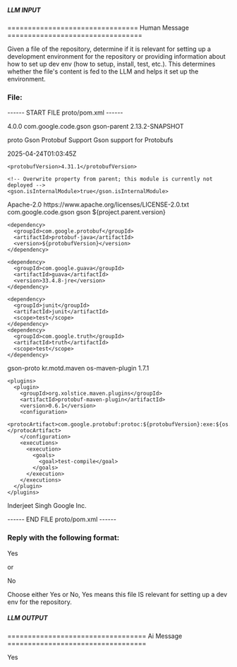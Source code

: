 ##### LLM INPUT #####
================================ Human Message =================================

Given a file of the repository, determine if it is relevant for setting up a development environment for the repository or providing information about how to set up dev env (how to setup, install, test, etc.). This determines whether the file's content is fed to the LLM and helps it set up the environment.

### File:
------ START FILE proto/pom.xml ------
<?xml version="1.0" encoding="UTF-8"?>
<!--
  Copyright 2011 Google LLC

  Licensed under the Apache License, Version 2.0 (the "License");
  you may not use this file except in compliance with the License.
  You may obtain a copy of the License at

       http://www.apache.org/licenses/LICENSE-2.0

  Unless required by applicable law or agreed to in writing, software
  distributed under the License is distributed on an "AS IS" BASIS,
  WITHOUT WARRANTIES OR CONDITIONS OF ANY KIND, either express or implied.
  See the License for the specific language governing permissions and
  limitations under the License.
-->
<project xmlns="http://maven.apache.org/POM/4.0.0" xmlns:xsi="http://www.w3.org/2001/XMLSchema-instance" xsi:schemaLocation="http://maven.apache.org/POM/4.0.0 http://maven.apache.org/xsd/maven-4.0.0.xsd">
  <modelVersion>4.0.0</modelVersion>
  <parent>
    <groupId>com.google.code.gson</groupId>
    <artifactId>gson-parent</artifactId>
    <version>2.13.2-SNAPSHOT</version>
  </parent>

  <artifactId>proto</artifactId>
  <name>Gson Protobuf Support</name>
  <description>Gson support for Protobufs</description>

  <properties>
    <!-- Make the build reproducible, see root `pom.xml` -->
    <!-- This is duplicated here because that is recommended by `artifact:check-buildplan` -->
    <project.build.outputTimestamp>2025-04-24T01:03:45Z</project.build.outputTimestamp>

    <protobufVersion>4.31.1</protobufVersion>

    <!-- Overwrite property from parent; this module is currently not deployed -->
    <gson.isInternalModule>true</gson.isInternalModule>
  </properties>

  <licenses>
    <license>
      <name>Apache-2.0</name>
      <url>https://www.apache.org/licenses/LICENSE-2.0.txt</url>
    </license>
  </licenses>

  <dependencies>
    <dependency>
      <groupId>com.google.code.gson</groupId>
      <artifactId>gson</artifactId>
      <version>${project.parent.version}</version>
    </dependency>

    <dependency>
      <groupId>com.google.protobuf</groupId>
      <artifactId>protobuf-java</artifactId>
      <version>${protobufVersion}</version>
    </dependency>

    <dependency>
      <groupId>com.google.guava</groupId>
      <artifactId>guava</artifactId>
      <version>33.4.8-jre</version>
    </dependency>

    <dependency>
      <groupId>junit</groupId>
      <artifactId>junit</artifactId>
      <scope>test</scope>
    </dependency>
    <dependency>
      <groupId>com.google.truth</groupId>
      <artifactId>truth</artifactId>
      <scope>test</scope>
    </dependency>
  </dependencies>

  <build>
    <finalName>gson-proto</finalName>
    <!-- Setup based on https://quarkus.io/guides/grpc-getting-started#generating-java-files-from-proto-with-protobuf-maven-plugin -->
    <extensions>
      <extension>
        <groupId>kr.motd.maven</groupId>
        <artifactId>os-maven-plugin</artifactId>
        <version>1.7.1</version>
      </extension>
    </extensions>

    <plugins>
      <plugin>
        <groupId>org.xolstice.maven.plugins</groupId>
        <artifactId>protobuf-maven-plugin</artifactId>
        <version>0.6.1</version>
        <configuration>
          <protocArtifact>com.google.protobuf:protoc:${protobufVersion}:exe:${os.detected.classifier}</protocArtifact>
        </configuration>
        <executions>
          <execution>
            <goals>
              <goal>test-compile</goal>
            </goals>
          </execution>
        </executions>
      </plugin>
    </plugins>
  </build>

  <developers>
    <developer>
      <name>Inderjeet Singh</name>
      <organization>Google Inc.</organization>
    </developer>
  </developers>
</project>

------ END FILE proto/pom.xml ------

### Reply with the following format:

<rel>Yes</rel>

or

<rel>No</rel>

Choose either Yes or No, Yes means this file IS relevant for setting up a dev env for the repository.

##### LLM OUTPUT #####
================================== Ai Message ==================================

<rel>Yes</rel>